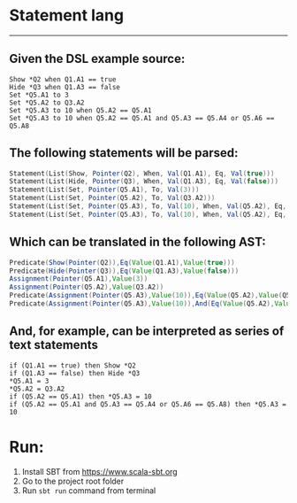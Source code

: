 # Statement lang 
----

## Given the DSL example source:
```
Show *Q2 when Q1.A1 == true
Hide *Q3 when Q1.A3 == false
Set *Q5.A1 to 3
Set *Q5.A2 to Q3.A2
Set *Q5.A3 to 10 when Q5.A2 == Q5.A1
Set *Q5.A3 to 10 when Q5.A2 == Q5.A1 and Q5.A3 == Q5.A4 or Q5.A6 == Q5.A8
```

## The following statements will be parsed:

```scala
Statement(List(Show, Pointer(Q2), When, Val(Q1.A1), Eq, Val(true)))
Statement(List(Hide, Pointer(Q3), When, Val(Q1.A3), Eq, Val(false)))
Statement(List(Set, Pointer(Q5.A1), To, Val(3)))
Statement(List(Set, Pointer(Q5.A2), To, Val(Q3.A2)))
Statement(List(Set, Pointer(Q5.A3), To, Val(10), When, Val(Q5.A2), Eq, Val(Q5.A1)))
Statement(List(Set, Pointer(Q5.A3), To, Val(10), When, Val(Q5.A2), Eq, Val(Q5.A1), And, Val(Q5.A3), Eq, Val(Q5.A4), Or, Val(Q5.A6), Eq, Val(Q5.A8)))
```

## Which can be translated in the following AST:
```scala
Predicate(Show(Pointer(Q2)),Eq(Value(Q1.A1),Value(true)))
Predicate(Hide(Pointer(Q3)),Eq(Value(Q1.A3),Value(false)))
Assignment(Pointer(Q5.A1),Value(3))
Assignment(Pointer(Q5.A2),Value(Q3.A2))
Predicate(Assignment(Pointer(Q5.A3),Value(10)),Eq(Value(Q5.A2),Value(Q5.A1)))
Predicate(Assignment(Pointer(Q5.A3),Value(10)),And(Eq(Value(Q5.A2),Value(Q5.A1)),Or(Eq(Value(Q5.A3),Value(Q5.A4)),Eq(Value(Q5.A6),Value(Q5.A8)))))
```

## And, for example, can be interpreted as series of text statements
```
if (Q1.A1 == true) then Show *Q2
if (Q1.A3 == false) then Hide *Q3
*Q5.A1 = 3
*Q5.A2 = Q3.A2
if (Q5.A2 == Q5.A1) then *Q5.A3 = 10
if (Q5.A2 == Q5.A1 and Q5.A3 == Q5.A4 or Q5.A6 == Q5.A8) then *Q5.A3 = 10
```

# Run:

1. Install SBT from https://www.scala-sbt.org
2. Go to the project root folder
3. Run `sbt run` command from terminal
